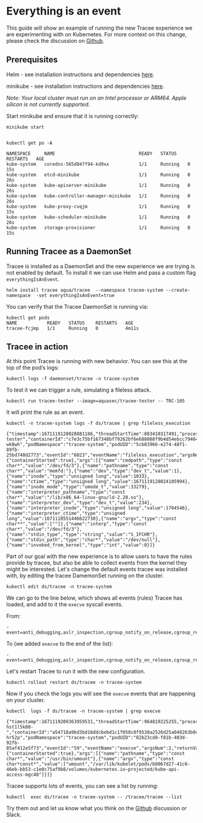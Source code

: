 # Everything is an event

This guide will show an example of running the new Tracee experience we are experimenting with on Kubernetes.
For more context on this change, please check the discussion on [Github](https://github.com/aquasecurity/tracee/discussions/2499).

## Prerequisites

Helm - see installation instructions and dependencies [here](https://helm.sh/docs/intro/install/).
  
minikube - see installation instructions and dependencies [here](https://minikube.sigs.k8s.io/docs/start/).
 
*Note: Your local cluster must run on an Intel processor or ARM64. Apple silicon is not currently supported.*
  
Start minikube and ensure that it is running correctly:
 
```
minikube start
 
```
 
```
kubectl get po -A
 
NAMESPACE     NAME                               READY   STATUS    RESTARTS   AGE 
kube-system   coredns-565d847f94-kd9xx           1/1     Running   0          15s 
kube-system   etcd-minikube                      1/1     Running   0          26s 
kube-system   kube-apiserver-minikube            1/1     Running   0          26s 
kube-system   kube-controller-manager-minikube   1/1     Running   0          26s 
kube-system   kube-proxy-cvqjm                   1/1     Running   0          15s 
kube-system   kube-scheduler-minikube            1/1     Running   0          26s 
kube-system   storage-provisioner                1/1     Running   0          15s 
``` 
 
## Running Tracee as a DaemonSet

Tracee is installed as a DaemonSet and the new experience we are trying is not enabled by default.
To install it we can use Helm and pass a custom flag `everythingIsAnEvent`.
 
```
helm install tracee aqua/tracee  --namespace tracee-system --create-namespace  -set everythingIsAnEvent=true
``` 
 
You can verify that the Tracee DaemonSet is running via:
 
```
kubectl get pods
NAME           READY   STATUS    RESTARTS   AGE 
tracee-fcjmp   1/1     Running   0          4m11s
```

## Tracee in action
 
At this point Tracee is running with new behavior. You can see this at the top of the pod’s logs:
 
```
kubectl logs -f daemonset/tracee -n tracee-system
```

To test it we can trigger a rule, simulating a fileless attack. 
 
```
kubectl run tracee-tester --image=aquasec/tracee-tester -- TRC-105
```

It will print the rule as an event.
 
```
kubectl -n tracee-system logs -f ds/tracee | grep fileless_execution 

{"timestamp":1671119128028881186,"threadStartTime":883410317491,"processorId":1,"processId":9,"cgroupId":8972,"threadId":9,"parentProcessId":8,"hostProcessId":6136,"hostThreadId":6136,"hostParentProcessId":6135,"userId":0,"mountNamespace":4026532816,"pidNamespace":4026532817,"processName":"3","hostName":"tracee-tester","containerId":"c7e3c75bf167348bf79262bf6e688088f9b4d54ebcc79464f40b52b80c73ff55","containerImage":"docker.io/aquasec/tracee:latest","containerName":"tracee","podName":"tracee-wk8wh","podNamespace":"tracee-system","podUID":"5cb83966-e274-48f1-89fb-25bd748d2773","eventId":"6023","eventName":"fileless_execution","argsNum":15,"returnValue":0,"stackAddresses":null,"contextFlags":{"containerStarted":true},"args":[{"name":"cmdpath","type":"const char*","value":"/dev/fd/3"},{"name":"pathname","type":"const char*","value":"memfd:"},{"name":"dev","type":"dev_t","value":1},{"name":"inode","type":"unsigned long","value":1033},{"name":"ctime","type":"unsigned long","value":1671119128024105994},{"name":"inode_mode","type":"umode_t","value":33279},{"name":"interpreter_pathname","type":"const char*","value":"/lib/x86_64-linux-gnu/ld-2.28.so"},{"name":"interpreter_dev","type":"dev_t","value":234},{"name":"interpreter_inode","type":"unsigned long","value":1704546},{"name":"interpreter_ctime","type":"unsigned long","value":1671118551446622730},{"name":"argv","type":"const char**","value":[""]},{"name":"interp","type":"const char*","value":"/dev/fd/3"},{"name":"stdin_type","type":"string","value":"S_IFCHR"},{"name":"stdin_path","type":"char*","value":"/dev/null"},{"name":"invoked_from_kernel","type":"int","value":0}]}
```

Part of our goal with the new experience is to allow users to have the rules provide by tracee, but also be able to
collect events from the kernel they might be interested. Let's change the default events tracee was installed with,
by editing the tracee DamemonSet running on the cluster.

```
kubectl edit ds/tracee -n tracee-system
```

We can go to the line below, which shows all events (rules) Tracee has loaded, and add to it the `execve` syscall events.

From:

```
- event=anti_debugging,aslr_inspection,cgroup_notify_on_release,cgroup_release_agent,core_pattern_modification,default_loader_mod,disk_mount,docker_abuse,dynamic_code_loading,fileless_execution,hidden_file_created,illegitimate_shell,k8s_api_connection,k8s_cert_theft,kernel_module_loading,ld_preload,process_vm_write_inject,proc_fops_hooking,proc_kcore_read,proc_mem_access,proc_mem_code_injection,ptrace_code_injection,rcd_modification,sched_debug_recon,scheduled_task_mod,stdio_over_socket,sudoers_modification,syscall_hooking,system_request_key_mod
```

To (we added `execve` to the end of the list):
 
```
- event=anti_debugging,aslr_inspection,cgroup_notify_on_release,cgroup_release_agent,core_pattern_modification,default_loader_mod,disk_mount,docker_abuse,dynamic_code_loading,fileless_execution,hidden_file_created,illegitimate_shell,k8s_api_connection,k8s_cert_theft,kernel_module_loading,ld_preload,process_vm_write_inject,proc_fops_hooking,proc_kcore_read,proc_mem_access,proc_mem_code_injection,ptrace_code_injection,rcd_modification,sched_debug_recon,scheduled_task_mod,stdio_over_socket,sudoers_modification,syscall_hooking,system_request_key_mod,execve
``` 

Let's restart Tracee to run it with the new configuration.

```
kubectl rollout restart ds/tracee -n tracee-system
```

Now if you check the logs you will see the `execve` events that are happening on your cluster.

```
kubectl  logs -f ds/tracee -n tracee-system | grep execve

{"timestamp":1671119209363959531,"threadStartTime":964819225255,"processorId":1,"processId":6664,"cgroupId":4950,"threadId":6664,"parentProcessId":1428,"hostProcessId":6664,"hostThreadId":6664,"hostParentProcessId":1362,"userId":0,"mountNamespace":4026531841,"pidNamespace":4026531836,"processName":"kubelet","hostName":"pool-hst1l5k80-","containerId":"a54718a9bd3bd16ddcbebd1c1f058c8f9538a2526d25a048263b0c6e30776041","containerImage":"docker.io/aquasec/tracee:latest","containerName":"tracee","podName":"tracee-hr52p","podNamespace":"tracee-system","podUID":"82b23cd8-f81b-403d-92fb-85af412e5f73","eventId":"59","eventName":"execve","argsNum":2,"returnValue":0,"stackAddresses":null,"contextFlags":{"containerStarted":true},"args":[{"name":"pathname","type":"const char*","value":"/usr/bin/umount"},{"name":"argv","type":"const char*const*","value":["umount","/var/lib/kubelet/pods/b0067d27-41c6-46eb-bb53-c1e0c75af9b8/volumes/kubernetes.io~projected/kube-api-access-mgc48"]}]}
``` 

Tracee supports lots of events, you can see a list by running:

```
kubectl  exec ds/tracee -n tracee-system -- /tracee/tracee --list
```

Try them out and let us know what you think on the [Github](https://github.com/aquasecurity/tracee/discussions/2499) discussion or Slack.
